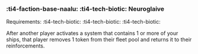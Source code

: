 ### :ti4-faction-base-naalu: :ti4-tech-biotic: **Neuroglaive**

Requirements: :ti4-tech-biotic: :ti4-tech-biotic: :ti4-tech-biotic:

After another player activates a system that contains 1 or more of your ships, that player removes 1 token from their fleet pool and returns it to their reinforcements.
